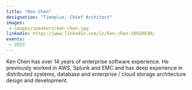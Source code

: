 ```yaml
---
title: "Ken Chen"
designation: "Timeplus, Chief Architect"
images:
 - images/speakers/ken-chen.jpg
linkedin: https://www.linkedin.com/in/ken-chen-26920630/
events:
 - 2023
---
```


Ken Chen has over 14 years of enterprise software experience. He previously worked in AWS, Splunk and EMC and has deep experience in distributed systems, database and enterprise / cloud storage architecture design and development.